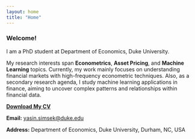 ```yaml
---
layout: home
title: "Home"
---
```


### Welcome!
I am a PhD student at Department of Economics, Duke University. 

My research interests span **Econometrics**, **Asset Pricing**, and **Machine Learning** topics. Currently, my work mainly focuses on understanding financial markets with high-frequency econometric techniques. Also, as a secondary research agenda, I study machine learning applications in finance, aiming to uncover complex patterns and relationships within financial data.

<!-- My CV is available [here](assets/documents/yasin_simsek_resume.pdf).

<span style="text-decoration: underline; color: #007BFF;"><strong>Contact</strong></span> -->

<i class="fas fa-file-alt"></i> **[Download My CV](assets/documents/yasin_simsek_resume.pdf)**

<i class="fas fa-envelope"></i> **Email:** [yasin.simsek@duke.edu](mailto:yasin.simsek@duke.edu)

<i class="fas fa-map-marker-alt"></i> **Address:** Department of Economics, Duke University, Durham, NC, USA
